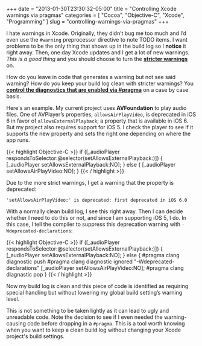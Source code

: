 +++
date = "2013-01-30T23:30:32-05:00"
title = "Controlling Xcode warnings via pragmas"
categories = [
  "Cocoa",
  "Objective-C",
  "Xcode",
  "Programming"
]
slug = "controlling-warnings-via-pragmas"
+++

I hate warnings in Xcode. Originally, they didn’t bug me too much and I’d even use the `#warning` preprocessor directive to note TODO items. I want problems to be the only thing that shows up in the build log so I __notice__ it right away. Then, one day Xcode updates and I get a lot of new warnings. _This is a good thing_ and you should choose to turn the [__stricter warnings__](http://boredzo.org/blog/archives/2009-11-07/warnings) on.

How do you leave in code that generates a warning but not see said warning? How do you keep your build log clean with stricter warnings? You [__control the diagnostics that are enabled via #pragma__](http://clang.llvm.org/docs/UsersManual.html#controlling-diagnostics-via-pragmas) on a case by case basis.

<!-- more -->

Here's an example. My current project uses __AVFoundation__ to play audio files. One of AVPlayer’s properties, `allowsAirPlayVideo`, is deprecated in iOS 6 in favor of `allowsExternalPlayback`; a property that is available in iOS 6. But my project also requires support for iOS 5. I check the player to see if it supports the new property and sets the right one depending on where the app runs.

{{< highlight Objective-C >}}
  if ([_audioPlayer respondsToSelector:@selector(setAllowsExternalPlayback:)]) {
    [_audioPlayer setAllowsExternalPlayback:NO];
  } else {
    [_audioPlayer setAllowsAirPlayVideo:NO];
  }
{{< / highlight >}}

Due to the more strict warnings, I get a warning that the property is deprecated:

    'setAllowsAirPlayVideo:' is deprecated: first deprecated in iOS 6.0

With a normally clean build log, I see this right away. Then I can decide whether I need to do this or not, and since I am supporting iOS 5, I do. In this case, I tell the compiler to suppress this deprecation warning with `-Wdeprecated-declarations`:

{{< highlight Objective-C >}}
  if ([_audioPlayer respondsToSelector:@selector(setAllowsExternalPlayback:)]) {
    [_audioPlayer setAllowsExternalPlayback:NO];
  } else {
    #pragma clang diagnostic push
    #pragma clang diagnostic ignored "-Wdeprecated-declarations"
    [_audioPlayer setAllowsAirPlayVideo:NO];
    #pragma clang diagnastic pop
  }
{{< / highlight >}}

Now my build log is clean and this piece of code is identified as requiring special handling but without lowering my global build setting’s warning level.

This is not something to be taken lightly as it can lead to ugly and unreadable code. Note the decision to see if I even needed the warning-causing code before dropping in a `#pragma`. This is a tool worth knowing when you want to keep a clean build log without changing your Xcode project's build settings.
